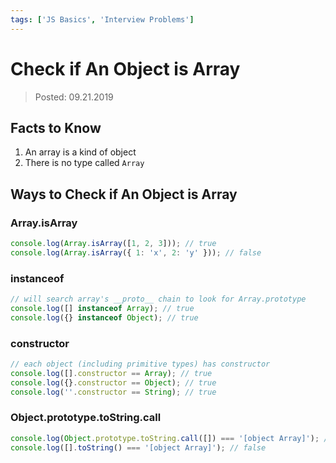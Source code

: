 ```yaml
---
tags: ['JS Basics', 'Interview Problems']
---
```


# Check if An Object is Array

> Posted: 09.21.2019

<Tag />

## Facts to Know

1. An array is a kind of object
2. There is no type called `Array`

## Ways to Check if An Object is Array

### Array.isArray

```javascript
console.log(Array.isArray([1, 2, 3])); // true
console.log(Array.isArray({ 1: 'x', 2: 'y' })); // false
```

### instanceof

```javascript
// will search array's __proto__ chain to look for Array.prototype
console.log([] instanceof Array); // true
console.log({} instanceof Object); // true
```

### constructor

```javascript
// each object (including primitive types) has constructor
console.log([].constructor == Array); // true
console.log({}.constructor == Object); // true
console.log(''.constructor == String); // true
```

### Object.prototype.toString.call
```javascript
console.log(Object.prototype.toString.call([]) === '[object Array]'); // true
console.log([].toString() === '[object Array]'); // false
```

<Disqus />